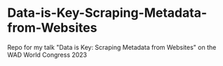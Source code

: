 # Data-is-Key-Scraping-Metadata-from-Websites
Repo for my talk "Data is Key: Scraping Metadata from Websites" on the WAD World Congress 2023
